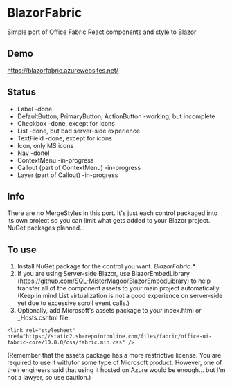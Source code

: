 # BlazorFabric
Simple port of Office Fabric React components and style to Blazor

## Demo
https://blazorfabric.azurewebsites.net/

## Status
- Label -done
- DefaultButton, PrimaryButton, ActionButton -working, but incomplete
- Checkbox -done, except for icons
- List -done, but bad server-side experience
- TextField -done, except for icons
- Icon, only MS icons 
- Nav -done!
- ContextMenu -in-progress
- Callout (part of ContextMenu) -in-progress
- Layer (part of Callout) -in-progress


## Info
There are no MergeStyles in this port.  It's just each control packaged into its own project so you can limit what gets added to your Blazor project.  NuGet packages planned...

## To use
1. Install NuGet package for the control you want.  _BlazorFabric.*_
2. If you are using Server-side Blazor, use BlazorEmbedLibrary (https://github.com/SQL-MisterMagoo/BlazorEmbedLibrary) to help transfer all of the component assets to your main project automatically.  (Keep in mind List virtualization is not a good experience on server-side yet due to excessive scroll event calls.)
3. Optionally, add Microsoft's assets package to your index.html or \_Hosts.cshtml file.

`<link rel="stylesheet" href="https://static2.sharepointonline.com/files/fabric/office-ui-fabric-core/10.0.0/css/fabric.min.css" />`

(Remember that the assets package has a more restrictive license.  You are required to use it with/for some type of Microsoft product.  However, one of their engineers said that using it hosted on Azure would be enough... but I'm not a lawyer, so use caution.)
